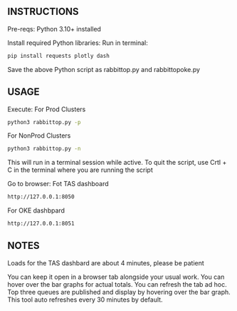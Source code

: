 ## INSTRUCTIONS
Pre-reqs: Python 3.10+ installed

Install required Python libraries: 
Run in terminal:

```bash
pip install requests plotly dash
```

Save the above Python script as rabbittop.py and rabbittopoke.py

## USAGE
Execute: 
For Prod Clusters
```bash 
python3 rabbittop.py -p
```
For NonProd Clusters
```bash
python3 rabbittop.py -n
```
This will run in a terminal session while active. To quit the script, use Crtl + C in the terminal where you are running the script

Go to browser:
Fot TAS dashboard

```bash
http://127.0.0.1:8050
```
For OKE dashbpard
```bash
http://127.0.0.1:8051
```

## NOTES
Loads for the TAS dashbard are about 4 minutes, please be patient

You can keep it open in a browser tab alongside your usual work. You can hover over the bar graphs for actual totals. You can refresh the tab ad hoc. Top three queues are published and display by hovering over the bar graph. This tool auto refreshes every 30 minutes by default.
